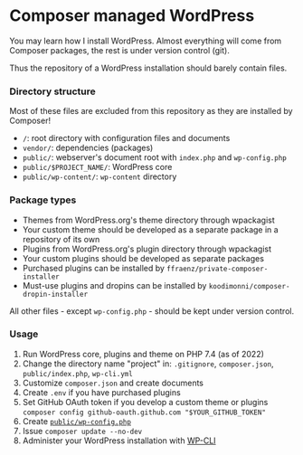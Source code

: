 # Composer managed WordPress

You may learn how I install WordPress.
Almost everything will come from Composer packages, the rest is under version control (git).

Thus the repository of a WordPress installation should barely contain files.

### Directory structure

Most of these files are excluded from this repository as they are installed by Composer!

- `/`: root directory with configuration files and documents
- `vendor/`: dependencies (packages)
- `public/`: webserver's document root with `index.php` and `wp-config.php`
- `public/$PROJECT_NAME/`: WordPress core
- `public/wp-content/`: `wp-content` directory

### Package types

- Themes from WordPress.org's theme directory through wpackagist
- Your custom theme should be developed as a separate package in a repository of its own
- Plugins from WordPress.org's plugin directory through wpackagist
- Your custom plugins should be developed as separate packages
- Purchased plugins can be installed by `ffraenz/private-composer-installer`
- Must-use plugins and dropins can be installed by `koodimonni/composer-dropin-installer`

All other files - except `wp-config.php` - should be kept under version control.

### Usage

1. Run WordPress core, plugins and theme on PHP 7.4 (as of 2022)
2. Change the directory name "project" in: `.gitignore`, `composer.json`, `public/index.php`, `wp-cli.yml`
3. Customize `composer.json` and create documents
4. Create `.env` if you have purchased plugins
5. Set GitHub OAuth token if you develop a custom theme or plugins
   `composer config github-oauth.github.com "$YOUR_GITHUB_TOKEN"`
6. Create [`public/wp-config.php`](https://github.com/szepeviktor/debian-server-tools/blob/master/webserver/wp-install/wp-config.php)
7. Issue `composer update --no-dev`
8. Administer your WordPress installation with [WP-CLI](https://make.wordpress.org/cli/handbook/guides/installing/)
